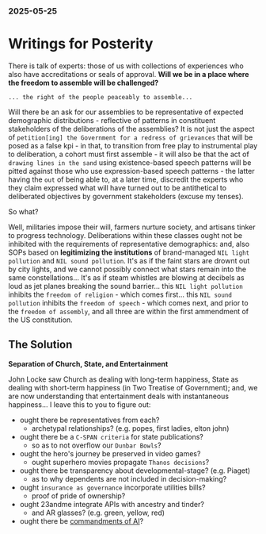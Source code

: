 ### 2025-05-25

# Writings for Posterity

There is talk of experts: those of us with collections of experiences who also have accreditations or seals of approval. **Will we be in a place where the freedom to assemble will be challenged?**

```
... the right of the people peaceably to assemble...
```

Will there be an ask for our assemblies to be representative of expected demographic distributions - reflective of patterns in constituent stakeholders of the deliberations of the assemblies? It is not just the aspect of `petition[ing] the Government for a redress of grievances` that will be posed as a false kpi - in that, to transition from free play to instrumental play to deliberation, a cohort must first assemble - it will also be that the act of `drawing lines in the sand` using existence-based speech patterns will be pitted against those who use expression-based speech patterns - the latter having the `out` of being able to, at a later time, discredit the experts who they claim expressed what will have turned out to be antithetical to deliberated objectives by government stakeholders (excuse my tenses).

So what?

Well, militaries impose their will, farmers nurture society, and artisans tinker to progress technology. Deliberations within these classes ought not be inhibited with the requirements of representative demographics: and, also SOPs based on **legitimizing the institutions** of brand-managed `NIL light pollution` and `NIL sound pollution`. It's as if the faint stars are drownt out by city lights, and we cannot possibly connect what stars remain into the same constellations... It's as if steam whistles are blowing at decibels as loud as jet planes breaking the sound barrier... this `NIL light pollution` inhibits the `freedom of religion` - which comes first... this `NIL sound pollution` inhibits the `freedom of speech` - which comes next, and prior to the `freedom of assembly`, and all three are within the first ammendment of the US constitution.

## The Solution

**Separation of Church, State, and Entertainment**

John Locke saw Church as dealing with long-term happiness, State as dealing with short-term happiness (in Two Treatise of Government); and, we are now understanding that entertainment deals with instantaneous happiness... I leave this to you to figure out:

- ought there be representatives from each?
    * archetypal relationships? (e.g. popes, first ladies, elton john)
- ought there be a `C-SPAN criteria` for state publications?
    * so as to not overflow our `Dunbar Bowls`?
- ought the hero's journey be preserved in video games?
    * ought superhero movies propagate `Thanos decisions`?
- ought there be transparency about developmental-stage? (e.g. Piaget)
    * as to why dependents are not included in decision-making?
- ought `insurance as governance` incorporate utilities bills?
    * proof of pride of ownership?
- ought 23andme integrate APIs with ancestry and tinder?
    * and AR glasses? (e.g. green, yellow, red)
- ought there be [commandments of AI](https://integralmass.atlassian.net/wiki/spaces/RS/pages/91389954/9+Commandments+of+AI)?